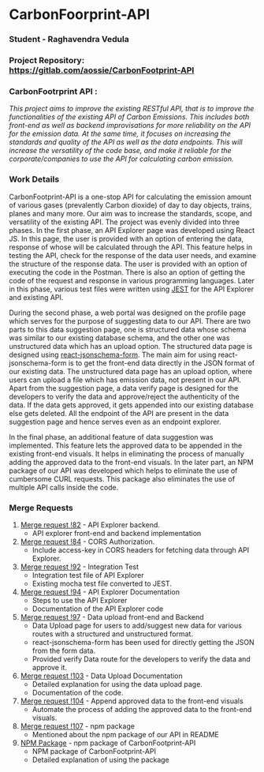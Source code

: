 # CarbonFoorprint-API
### Student - Raghavendra Vedula
### Project Repository: https://gitlab.com/aossie/CarbonFootprint-API

### CarbonFootrprint API : 
*This project aims to improve the existing RESTful API, that is to improve the functionalities of the existing API of Carbon Emissions. This includes both front-end as well as backend improvisations for more reliability on the API for the emission data. At the same time, it focuses on increasing the standards and quality of the API as well as the data endpoints. This will increase the versatility of the code base, and make it reliable for the corporate/companies to use the API for calculating carbon emission.*

### Work Details
 CarbonFootprint-API is a one-stop API for calculating the emission amount of various gases (prevalently Carbon dioxide) of day to day objects, trains, planes and many more. Our aim was to increase the standards, scope, and versatility of the existing API. The project was evenly divided into three phases. In the first phase, an API Explorer page was developed using React JS. In this page, the user is provided with an option of entering the data, response of whose will be calculated through the API. This feature helps in testing the API, check for the response of the data user needs, and examine the structure of the response data. The user is provided with an option of executing the code in the Postman. There is also an option of getting the code of the request and response in various programming languages. Later in this phase, various test files were written using [JEST](https://jestjs.io/) for the API Explorer and existing API. 

During the second phase, a web portal was designed on the profile page which serves for the purpose of suggesting data to our API. There are two parts to this data suggestion page, one is structured data whose schema was similar to our existing database schema, and the other one was unstructured data which has an upload option. The structured data page is designed using [react-jsonschema-form](https://mozilla-services.github.io/react-jsonschema-form/). The main aim for using react-jsonschema-form is to get the front-end data directly in the JSON format of our existing data. The unstructured data page has an upload option, where users can upload a file which has emission data, not present in our API. Apart from the suggestion page, a data verify page is designed for the developers to verify the data and approve/reject the authenticity of the data. If the data gets approved, it gets appended into our existing database else gets deleted. All the endpoint of the API are present in the data suggestion page and hence serves even as an endpoint explorer.  

In the final phase, an additional feature of data suggestion was implemented. This feature lets the approved data to be appended in the existing front-end visuals. It helps in eliminating the process of manually adding the approved data to the front-end visuals. In the later part, an NPM package of our API was developed which helps to eliminate the use of cumbersome CURL requests. This package also eliminates the use of multiple API calls inside the code. 
### Merge Requests 
1. [ Merge request !82](https://gitlab.com/aossie/CarbonFootprint-API/merge_requests/82) - API Explorer backend.
    * API explorer front-end and backend implementation
2. [ Merge request !84](https://gitlab.com/aossie/CarbonFootprint-API/merge_requests/84) - CORS Authorization.
    * Include access-key in CORS headers for fetching data through API Explorer.
3. [ Merge request !92](https://gitlab.com/aossie/CarbonFootprint-API/merge_requests/92) - Integration Test
    * Integration test file of API Explorer
    * Existing mocha test file converted to JEST.
4. [ Merge request !94](https://gitlab.com/aossie/CarbonFootprint-API/merge_requests/94) - API Explorer Documentation
    * Steps to use the API Explorer
    * Documentation of the API Explorer code
5. [ Merge request !97](https://gitlab.com/aossie/CarbonFootprint-API/merge_requests/97) - Data upload front-end and Backend
    * Data Upload page for users to add/suggest new data for various routes with a structured and unstructured format.
    * react-jsonschema-form has been used for directly getting the JSON from the form data. 
    * Provided verify Data route for the developers to verify the data and approve it.
6. [ Merge request !103](https://gitlab.com/aossie/CarbonFootprint-API/merge_requests/103) - Data Upload Documentation
    * Detailed explanation for using the data upload page.
    * Documentation of the code.
7. [ Merge request !104](https://gitlab.com/aossie/CarbonFootprint-API/merge_requests/104) - Append approved data to the front-end visuals
    * Automate the process of adding the approved data to the front-end visuals. 
8. [ Merge request !107](https://gitlab.com/aossie/CarbonFootprint-API/merge_requests/14) - npm package
    * Mentioned about the npm package of our API in README
9. [ NPM Package](https://gitlab.com/vedularaghu/aossiecfe) - npm package of CarbonFootprint-API
    * NPM package of CarbonFootprint-API
    * Detailed explanation of using the package
